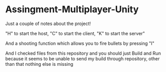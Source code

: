 # Assingment-Multiplayer-Unity
 
Just a couple of notes about the project!

"H" to start the host, "C" to start the client, "K" to start the server"

And a shooting function which allows you to fire bullets by pressing "I"

And I checked files from this repository and you should just Build and Run because it seems to be unable to send my build through repository, other than that nothing else is missing

